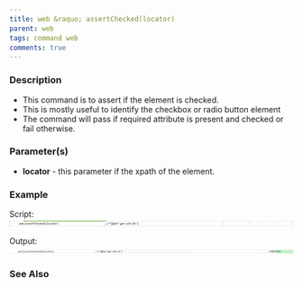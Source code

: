```yaml
---
title: web &raquo; assertChecked(locator)
parent: web
tags: command web
comments: true
---
```


### Description

- This command is to assert if the element is checked.
- This is mostly useful to identify the checkbox or radio button element
- The command will pass if required attribute is present and checked or fail otherwise.

### Parameter(s)

- **locator** - this parameter if the xpath of the element.

### Example

Script:<br/>
![](image/assertChecked_01.png)

Output:<br/>
![](image/assertChecked_02.png)

### See Also